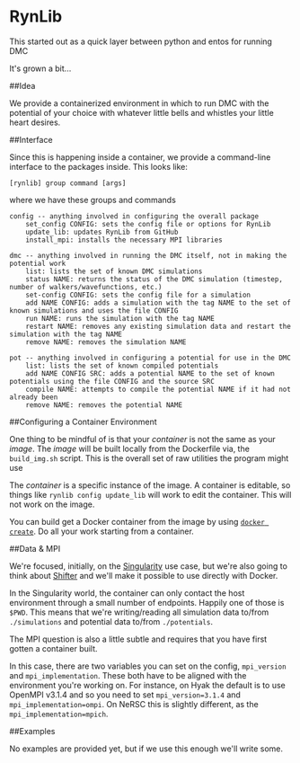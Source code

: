 # RynLib

This started out as a quick layer between python and entos for running DMC

It's grown a bit...

##Idea

We provide a containerized environment in which to run DMC with the potential of your choice with whatever little bells and whistles your little heart desires.

##Interface

Since this is happening inside a container, we provide a command-line interface to the packages inside. This looks like:

```none
[rynlib] group command [args]
```

where we have these groups and commands

```none
config -- anything involved in configuring the overall package
    set_config CONFIG: sets the config file or options for RynLib
    update_lib: updates RynLib from GitHub
    install_mpi: installs the necessary MPI libraries

dmc -- anything involved in running the DMC itself, not in making the potential work
    list: lists the set of known DMC simulations
    status NAME: returns the status of the DMC simulation (timestep, number of walkers/wavefunctions, etc.)
    set-config CONFIG: sets the config file for a simulation 
    add NAME CONFIG: adds a simulation with the tag NAME to the set of known simulations and uses the file CONFIG
    run NAME: runs the simulation with the tag NAME
    restart NAME: removes any existing simulation data and restart the simulation with the tag NAME
    remove NAME: removes the simulation NAME
    
pot -- anything involved in configuring a potential for use in the DMC
    list: lists the set of known compiled potentials
    add NAME CONFIG SRC: adds a potential NAME to the set of known potentials using the file CONFIG and the source SRC
    compile NAME: attempts to compile the potential NAME if it had not already been
    remove NAME: removes the potential NAME
```

##Configuring a Container Environment

One thing to be mindful of is that your _container_ is not the same as your _image_. The _image_ will be built locally from the Dockerfile via, the `build_img.sh` script. 
This is the overall set of raw utilities the program might use

The _container_ is a specific instance of the image. A container is editable, so things like `rynlib config update_lib` will work to edit the container.
This will not work on the image.

You can build get a Docker container from the image by using [`docker create`](https://docs.docker.com/engine/reference/commandline/create/). 
Do all your work starting from a container.

##Data & MPI

We're focused, initially, on the [Singularity](https://sylabs.io/docs/) use case, but we're also going to think about [Shifter](https://www.nersc.gov/research-and-development/user-defined-images/) and we'll make it possible to use directly with Docker.

In the Singularity world, the container can only contact the host environment through a small number of endpoints. Happily one of those is `$PWD`. 
This means that we're writing/reading all simulation data to/from `./simulations` and potential data to/from `./potentials`.

The MPI question is also a little subtle and requires that you have first gotten a container built.

In this case, there are two variables you can set on the config, `mpi_version` and `mpi_implementation`. These both have to be aligned with the environment you're working on.
For instance, on Hyak the default is to use OpenMPI v3.1.4 and so you need to set `mpi_version=3.1.4` and `mpi_implementation=ompi`. 
On NeRSC this is slightly different, as the `mpi_implementation=mpich`.

##Examples

No examples are provided yet, but if we use this enough we'll write some.